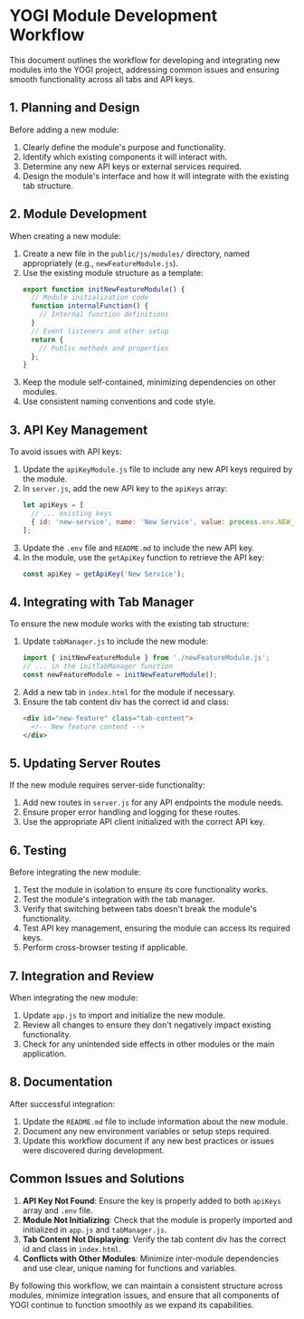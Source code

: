 # YOGI Module Development Workflow

This document outlines the workflow for developing and integrating new modules into the YOGI project, addressing common issues and ensuring smooth functionality across all tabs and API keys.

## 1. Planning and Design

Before adding a new module:

1. Clearly define the module's purpose and functionality.
2. Identify which existing components it will interact with.
3. Determine any new API keys or external services required.
4. Design the module's interface and how it will integrate with the existing tab structure.

## 2. Module Development

When creating a new module:

1. Create a new file in the `public/js/modules/` directory, named appropriately (e.g., `newFeatureModule.js`).
2. Use the existing module structure as a template:
   ```javascript
   export function initNewFeatureModule() {
     // Module initialization code
     function internalFunction() {
       // Internal function definitions
     }
     // Event listeners and other setup
     return {
       // Public methods and properties
     };
   }
   ```
3. Keep the module self-contained, minimizing dependencies on other modules.
4. Use consistent naming conventions and code style.

## 3. API Key Management

To avoid issues with API keys:

1. Update the `apiKeyModule.js` file to include any new API keys required by the module.
2. In `server.js`, add the new API key to the `apiKeys` array:
   ```javascript
   let apiKeys = [
     // ... existing keys
     { id: 'new-service', name: 'New Service', value: process.env.NEW_SERVICE_API_KEY },
   ];
   ```
3. Update the `.env` file and `README.md` to include the new API key.
4. In the module, use the `getApiKey` function to retrieve the API key:
   ```javascript
   const apiKey = getApiKey('New Service');
   ```

## 4. Integrating with Tab Manager

To ensure the new module works with the existing tab structure:

1. Update `tabManager.js` to include the new module:
   ```javascript
   import { initNewFeatureModule } from './newFeatureModule.js';
   // ... in the initTabManager function
   const newFeatureModule = initNewFeatureModule();
   ```
2. Add a new tab in `index.html` for the module if necessary.
3. Ensure the tab content div has the correct id and class:
   ```html
   <div id="new-feature" class="tab-content">
     <!-- New feature content -->
   </div>
   ```

## 5. Updating Server Routes

If the new module requires server-side functionality:

1. Add new routes in `server.js` for any API endpoints the module needs.
2. Ensure proper error handling and logging for these routes.
3. Use the appropriate API client initialized with the correct API key.

## 6. Testing

Before integrating the new module:

1. Test the module in isolation to ensure its core functionality works.
2. Test the module's integration with the tab manager.
3. Verify that switching between tabs doesn't break the module's functionality.
4. Test API key management, ensuring the module can access its required keys.
5. Perform cross-browser testing if applicable.

## 7. Integration and Review

When integrating the new module:

1. Update `app.js` to import and initialize the new module.
2. Review all changes to ensure they don't negatively impact existing functionality.
3. Check for any unintended side effects in other modules or the main application.

## 8. Documentation

After successful integration:

1. Update the `README.md` file to include information about the new module.
2. Document any new environment variables or setup steps required.
3. Update this workflow document if any new best practices or issues were discovered during development.

## Common Issues and Solutions

1. **API Key Not Found**: Ensure the key is properly added to both `apiKeys` array and `.env` file.
2. **Module Not Initializing**: Check that the module is properly imported and initialized in `app.js` and `tabManager.js`.
3. **Tab Content Not Displaying**: Verify the tab content div has the correct id and class in `index.html`.
4. **Conflicts with Other Modules**: Minimize inter-module dependencies and use clear, unique naming for functions and variables.

By following this workflow, we can maintain a consistent structure across modules, minimize integration issues, and ensure that all components of YOGI continue to function smoothly as we expand its capabilities.
